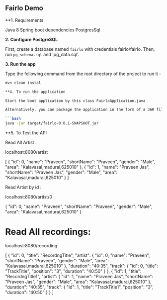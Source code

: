 ## Fairlo Demo

**1. Requirements

Java 8
Spring boot dependencies
PostgresSql

**2. Configure PostgreSQL**

First, create a database named `fairlo` with credentials fairlo/fairlo. Then, run `pg_schema.sql` and 'pg_data.sql'.

**3. Run the app**

Type the following command from the root directory of the project to run it -

```bash / cmd
mvn clean instal

**4. To run the application

Start the boot application by this class FairloApplication.java

Alternatively, you can package the application in the form of a JAR file and then run it like so -

```bash
java -jar target/fairlo-0.0.1-SNAPSHOT.jar
```

**5. To Test the API

Read All Artist :

localhost:8080/artist

[
    {
        "id": 0,
        "name": "Praveen",
        "shortName": "Praveen",
        "gender": "Male",
        "area": "Kalavasal,madurai,625010"
    },
    {
        "id": 1,
        "name": "Praveen Jas",
        "shortName": "Praveen Jas",
        "gender": "Male",
        "area": "Kalavasal,madurai,625010"
    }
]


Read Artist by id :

localhost:8080/artist/0

{
    "id": 0,
    "name": "Praveen",
    "shortName": "Praveen",
    "gender": "Male",
    "area": "Kalavasal,madurai,625010"
}


Read All recordings:
===================

localhost:8080/recording

[
    {
        "id": 0,
        "title": "RecordngTitle",
        "artist": {
            "id": 0,
            "name": "Praveen",
            "shortName": "Praveen",
            "gender": "Male",
            "area": "Kalavasal,madurai,625010"
        },
        "duration": "40:35",
        "track": {
            "id": 0,
            "title": "TrackTitle",
            "position": "3",
            "duration": "40:50"
        }
    },
    {
        "id": 1,
        "title": "RecordngTitle1",
        "artist": {
            "id": 1,
            "name": "Praveen Jas",
            "shortName": "Praveen Jas",
            "gender": "Male",
            "area": "Kalavasal,madurai,625010"
        },
        "duration": "40:35",
        "track": {
            "id": 1,
            "title": "TrackTitle1",
            "position": "3",
            "duration": "40:50"
        }
    }
]